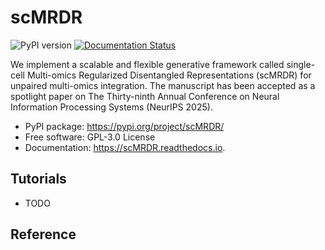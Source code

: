 # scMRDR

![PyPI version](https://img.shields.io/pypi/v/scMRDR.svg)
[![Documentation Status](https://readthedocs.org/projects/scMRDR/badge/?version=latest)](https://scMRDR.readthedocs.io/en/latest/?version=latest)

We implement a scalable and flexible generative framework called single-cell Multi-omics Regularized Disentangled Representations (scMRDR) for unpaired multi-omics integration. The manuscript has been accepted as a spotlight paper on The Thirty-ninth Annual Conference on Neural Information Processing Systems (NeurIPS 2025).

* PyPI package: https://pypi.org/project/scMRDR/
* Free software: GPL-3.0 License
* Documentation: https://scMRDR.readthedocs.io.

## Tutorials

* TODO

## Reference

